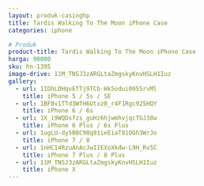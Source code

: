 ```yaml
---
layout: produk-casinghp
title: Tardis Walking To The Moon iPhone Case
categories: iphone

# Produk
product-title: Tardis Walking To The Moon iPhone Case
harga: 90000
sku: hn-1395
image-drive: 11M_TNSJ3zARGLtaZmgskyKnvHSLH1Iuz
gallery:
  - url: 1IDhLDHqvEfTj9TCb-Hk5odui0955rvMl
    title: iPhone 5 / 5s / SE
  - url: 1BF8v1TTd3WfH6Utxz0_r4F1Rgc925HQY
    title: iPhone 6 / 6s
  - url: 1X_i9WQDsfzs_guHz6hjwmhvjqcTGJ38w
    title: iPhone 6 Plus / 6s Plus
  - url: 1ugLU-dy5B8C90q91ieEiaT81OGh3WrJo
    title: iPhone 7 / 8
  - url: 1nHC14RzuAnAcJwIIEXoXkdw-L9H_Rv5C
    title: iPhone 7 Plus / 8 Plus
  - url: 11M_TNSJ3zARGLtaZmgskyKnvHSLH1Iuz
    title: iPhone X
---
```

